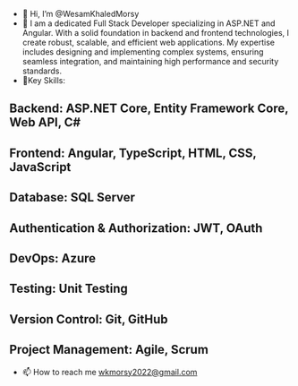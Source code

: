 - 👋 Hi, I’m @WesamKhaledMorsy
- 👀 I am a dedicated Full Stack Developer specializing in ASP.NET and Angular. With a solid foundation in backend and frontend technologies, I create robust, scalable, and efficient web applications. My expertise includes designing and implementing complex systems, ensuring seamless integration, and maintaining high performance and security standards.
- 🌱Key Skills:
## Backend: ASP.NET Core, Entity Framework Core, Web API, C#
##  Frontend: Angular, TypeScript, HTML, CSS, JavaScript
##  Database: SQL Server
## Authentication & Authorization: JWT, OAuth
## DevOps: Azure
## Testing: Unit Testing
## Version Control: Git, GitHub
## Project Management: Agile, Scrum
- 📫 How to reach me wkmorsy2022@gmail.com

<!---
WesamKhaledMorsy/WesamKhaledMorsy is a ✨ special ✨ repository because its `README.md` (this file) appears on your GitHub profile.
You can click the Preview link to take a look at your changes.
--->
